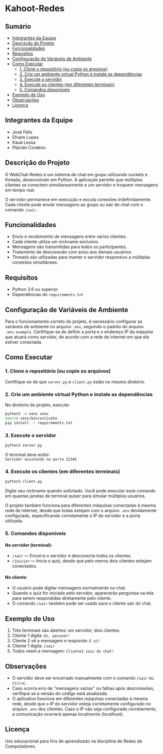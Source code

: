 # Kahoot-Redes

## Sumário

- [Integrantes da Equipe](#integrantes-da-equipe)
- [Descrição do Projeto](#descrição-do-projeto)
- [Funcionalidades](#funcionalidades)
- [Requisitos](#requisitos)
- [Configuração de Variáveis de Ambiente](#configuração-de-variáveis-de-ambiente)
- [Como Executar](#como-executar)
    - [1. Clone o repositório (ou copie os arquivos)](#1-clone-o-repositório-ou-copie-os-arquivos)
    - [2. Crie um ambiente virtual Python e instale as dependências](#2-crie-um-ambiente-virtual-python-e-instale-as-dependências)
    - [3. Execute o servidor](#3-execute-o-servidor)
    - [4. Execute os clientes (em diferentes terminais)](#4-execute-os-clientes-em-diferentes-terminais)
    - [5. Comandos disponíveis](#5-comandos-disponíveis)
- [Exemplo de Uso](#exemplo-de-uso)
- [Observações](#observações)
- [Licença](#licença)

## Integrantes da Equipe

- José Félix  
- Efraim Lopes  
- Kauã Lessa
- Plácido Cordeiro

## Descrição do Projeto

O WebChat-Redes é um sistema de chat em grupo utilizando sockets e threads, desenvolvido em Python. A aplicação permite que múltiplos clientes se conectem simultaneamente a um servidor e troquem mensagens em tempo real.

O servidor permanece em execução e escuta conexões indefinidamente. Cada cliente pode enviar mensagens ao grupo ou sair do chat com o comando `/sair`.

## Funcionalidades

- Envio e recebimento de mensagens entre vários clientes.
- Cada cliente utiliza um nickname exclusivo.
- Mensagens são transmitidas para todos os participantes.
- Tratamento de desconexão com aviso aos demais usuários.
- Threads são utilizadas para manter o servidor responsivo a múltiplas conexões simultâneas.

## Requisitos

- Python 3.6 ou superior
- Dependências do `requirements.txt`

## Configuração de Variáveis de Ambiente

Para o funcionamento correto do projeto, é necessário configurar as variáveis de ambiente no arquivo `.env`, seguindo o padrão do arquivo `.env.example`. Certifique-se de definir a porta e o endereço IP da máquina que atuará como servidor, de acordo com a rede de internet em que ela estiver conectada.

## Como Executar

### 1. Clone o repositório (ou copie os arquivos)
Certifique-se de que `server.py` e `client.py` estão no mesmo diretório.

### 2. Crie um ambiente virtual Python e instale as dependências

No diretório do projeto, execute:

```bash
python3 -m venv venv
source venv/bin/activate
pip install -r requirements.txt
```

### 3. Execute o servidor

```bash
python3 server.py
```

O terminal deve exibir:  
`Servidor escutando na porta 12345`

### 4. Execute os clientes (em diferentes terminais)

```bash
python3 client.py
```

Digite seu nickname quando solicitado. Você pode executar esse comando em quantas janelas de terminal quiser para simular múltiplos usuários.

O projeto também funciona para diferentes máquinas conectadas à mesma rede de internet, desde que todas estejam com o arquivo `.env` devidamente configurado, especificando corretamente o IP do servidor e a porta utilizada.

### 5. Comandos disponíveis

#### No servidor (terminal):

- `/sair` — Encerra o servidor e desconecta todos os clientes.
- `/iniciar` — Inicia o quiz, desde que pelo menos dois clientes estejam conectados.

#### No cliente:

- O usuário pode digitar mensagens normalmente no chat.
- Quando o quiz for iniciado pelo servidor, aparecerão perguntas na tela para serem respondidas diretamente pelo cliente.
- O comando `/sair` também pode ser usado para o cliente sair do chat.

## Exemplo de Uso

1. Três terminais são abertos: um servidor, dois clientes.
2. Cliente 1 digita: `Oi, pessoal!`
3. Cliente 2 vê a mensagem e responde: `E aí!`
4. Cliente 1 digita: `/sair`
5. Todos veem a mensagem: `Cliente1 saiu do chat!`

## Observações

- O servidor deve ser encerrado manualmente com o comando `/sair` ou `Ctrl+C`.
- Caso ocorra erro de "mensagens vazias" ou falhas após desconexões, verifique se a versão do código está atualizada.
- O aplicativo funciona em diferentes máquinas conectadas à mesma rede, desde que o IP do servidor esteja corretamente configurado no arquivo `.env` dos clientes. Caso o IP não seja configurado corretamente, a comunicação ocorrerá apenas localmente (localhost).

## Licença

Uso educacional para fins de aprendizado na disciplina de Redes de Computadores.
